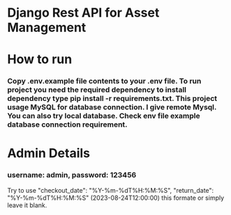 # Django Rest API for Asset Management

# How to run

### Copy .env.example file contents to your .env file. To run project you need the required dependency to install dependency type pip install -r requirements.txt. This project usage MySQL for database connection. I give remote Mysql. You can also try local database. Check env file example database connection requirement.

# Admin Details

### username: admin, password: 123456

Try to use "checkout_date": "%Y-%m-%dT%H:%M:%S", "return_date": "%Y-%m-%dT%H:%M:%S" (2023-08-24T12:00:00) this formate or simply leave it blank.

